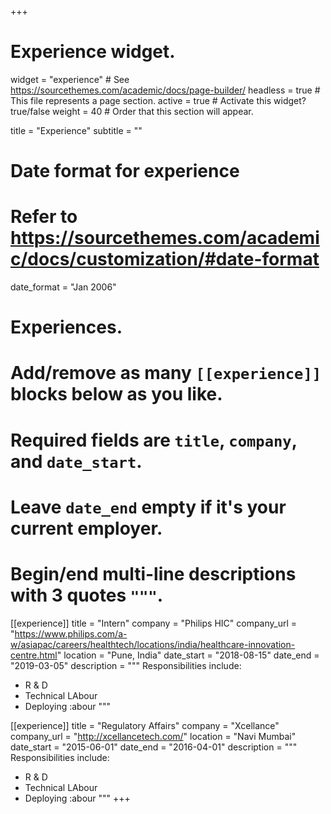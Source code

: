+++
# Experience widget.
widget = "experience"  # See https://sourcethemes.com/academic/docs/page-builder/
headless = true  # This file represents a page section.
active = true  # Activate this widget? true/false
weight = 40  # Order that this section will appear.

title = "Experience"
subtitle = ""

# Date format for experience
#   Refer to https://sourcethemes.com/academic/docs/customization/#date-format
date_format = "Jan 2006"

# Experiences.
#   Add/remove as many `[[experience]]` blocks below as you like.
#   Required fields are `title`, `company`, and `date_start`.
#   Leave `date_end` empty if it's your current employer.
#   Begin/end multi-line descriptions with 3 quotes `"""`.
[[experience]]
  title = "Intern"
  company = "Philips HIC"
  company_url = "https://www.philips.com/a-w/asiapac/careers/healthtech/locations/india/healthcare-innovation-centre.html"
  location = "Pune, India"
  date_start = "2018-08-15"
  date_end = "2019-03-05"
  description = """
  Responsibilities include:
  
  * R & D
  * Technical LAbour
  * Deploying :abour
  """

[[experience]]
  title = "Regulatory Affairs"
  company = "Xcellance"
  company_url = "http://xcellancetech.com/"
  location = "Navi Mumbai"
  date_start = "2015-06-01"
  date_end = "2016-04-01"
  description = """
  Responsibilities include:
  
  * R & D
  * Technical LAbour
  * Deploying :abour
  """
+++
